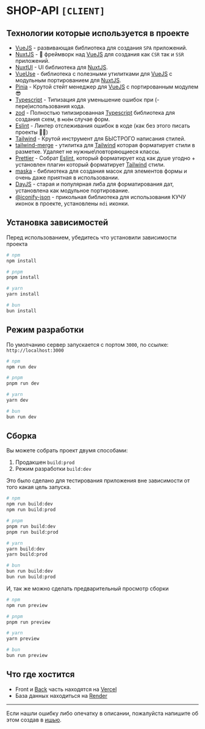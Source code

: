 # SHOP-API `[CLIENT]`

## Технологии которые используется в проекте

- [VueJS](https://nuxt.com/) - развивающая библиотека для создания `SPA` приложений.
- [NuxtJS](https://nuxt.com/) - 🚀 фреймворк над [VueJS](https://nuxt.com/) для создания как `CSR` так и `SSR` приложений.
- [NuxtUI](https://ui.nuxt.com/) - UI библиотека для [NuxtJS](https://nuxt.com/).
- [VueUse](https://vueuse.org/) - библиотека с полезными утилитками для [VueJS](https://nuxt.com/) с модульным портированием для [NuxtJS](https://nuxt.com/).
- [Pinia](https://pinia.vuejs.org/) - Крутой стейт менеджер для [VueJS](https://nuxt.com/) с портированным модулем 😎
- [Typescript](https://www.typescriptlang.org/) - Типизация для уменьшение ошибок при (-пере)использования кода.
- [zod](https://zod.dev/) - Полностью типизированная [Typescript](https://www.typescriptlang.org/) библиотека для создания схем, в `моём` случае форм.
- [Eslint](https://eslint.org/) - Линтер отслеживания ошибок в коде (как без этого писать проекты 🤷‍♂️)
- [Tailwind](https://tailwindcss.com/) - Крутой инструмент для БЫСТРОГО написания стилей.
- [tailwind-merge](https://www.npmjs.com/package/tailwind-merge) - утилитка для [Tailwind](https://tailwindcss.com/) которая форматирует стили в разметке. Удаляет не нужные\повторяющиеся классы.
- [Prettier](https://prettier.io/) - Собрат [Eslint](https://eslint.org/), который форматирует код как душе угодно + установлен плагин который форматирует [Tailwind](https://tailwindcss.com/) стили.
- [maska](https://beholdr.github.io/maska/#/) - библиотека для создания масок для элементов формы и очень даже приятная в использовании.
- [DayJS](https://nuxt.com/modules/dayjs) - старая и популярная либа для форматирования дат, установлена как модульное портирование.
- [@iconify-json](https://www.npmjs.com/package/@iconify/json) - прикольная библиотека для использования КУЧУ иконок в проекте, установлены `mdi` иконки.

## Установка зависимостей

Перед использованием, убедитесь что установили зависимости проекта

```bash
# npm
npm install

# pnpm
pnpm install

# yarn
yarn install

# bun
bun install
```

## Режим разработки

По умолчанию сервер запускается с портом `3000`, по ссылке: `http://localhost:3000`

```bash
# npm
npm run dev

# pnpm
pnpm run dev

# yarn
yarn dev

# bun
bun run dev
```

## Сборка

Вы можете собрать проект двумя способами:

1. Продакшен `build:prod`
2. Режим разработки `build:dev`

Это было сделано для тестирования приложения вне зависимости от того какая цель запуска.

```bash
# npm
npm run build:dev
npm run build:prod

# pnpm
pnpm run build:dev
pnpm run build:prod

# yarn
yarn build:dev
yarn build:prod

# bun
bun run build:dev
bun run build:prod
```

И, так же можно сделать предварительный просмотр сборки

```bash
# npm
npm run preview

# pnpm
pnpm run preview

# yarn
yarn preview

# bun
bun run preview
```

## Что где хостится

- Front и [Back](https://github.com/brokuka/shop-api-server) часть находятся на [Vercel](https://vercel.com/)
- База данных находиться на [Render](https://render.com/)

---

Если нашли ошибку либо опечатку в описании, пожалуйста напишите об этом создав в [ишью](https://github.com/brokuka/shop-api-client/issues).
